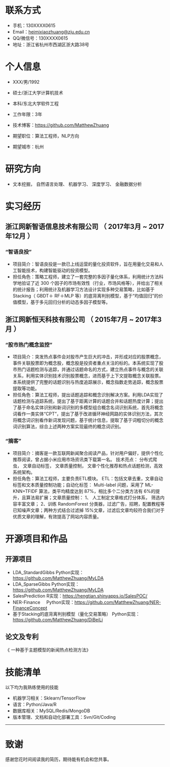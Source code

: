
# 联系方式

- 手机：130XXXX0615
- Email：heimixiaozhuang@zju.edu.cn
- QQ/微信号：130XXXX0615
- 地址：浙江省杭州市西湖区浙大路38号


# 个人信息

 - XXX/男/1992 
 - 硕士/浙江大学计算机技术
 - 本科/东北大学软件工程 
 - 工作年限：3年
 - 技术博客：https://github.com/MatthewZhuang

 - 期望职位：算法工程师，NLP方向
 - 期望城市：杭州

# 研究方向

 - 文本挖掘， 自然语言处理、 机器学习、 深度学习、 金融数据分析

# 实习经历

## 浙江网新智语信息技术有限公司 （ 2017年3月 ~ 2017年12月 ）

### “智语良投” 
- 项目简介：智语良投是一款已上线运营的量化投资软件，旨在用量化交易和人工智能技术，构建智能驱动的投资模型。
- 担任角色：策略工程师，建立了一套完整的多因子量化体系，利用统计方法科学地验证了近 300 个因子的市场有效性（行业，市场风格等），并给出了相关的统计报告；利用统计及机器学习方法设计实现多种交易策略，比如基于Stacking（ GBDT＋
RF＋MLP 等）的底背离判别模型，基于“均值回归”的价值模型，基于多元回归分析的动态多因子模型等。

## 浙江网新恒天科技有限公司 （ 2015年7月 ~ 2017年3月 ）
### “股市热门概念监控” 
- 项目简介：突发热点事件会对股市产生巨大的冲击，并形成对应的股票概念，事件关联股票即为概念股，概念股是投资者重点关注的标的。本系统实现了股市热门话题检测与追踪，并通过话题命名的方式，建立热点事件与概念的关联关系，利用实体识别技术识别股票概念，进而基于上下文提取概念关联股票。本系统提供了完整的话题识别与热度追踪展示，概念指数走势追踪，概念股票提取等功能。
- 担任角色：算法工程师，提出话题追踪和概念识别解决方案。利用LDA实现了话题检测与追踪系统，提出了基于距离计算的话题合并和话题热度计算；提出了基于命名实体识别和新词识别的多模型组合概念名词识别系统，首先将概念词看作一类实体“CPT”，提出了基于改进循环神经网路的实体识别方法，其次将概念词识别看作新词发现问题，基于统计信息，提取了基于词粗切分的概念词识别算法，综合上述两种方案实现最终的概念词识别。

### “摘客”
- 项目简介：摘客是一款互联网新闻聚合阅读产品，针对用户偏好，提供个性化推荐阅读，曾占据小米应用市场资讯类下载第一名。 技术亮点： 分布式爬虫， 文章自动标签， 文章质量控制， 文章个性化推荐和热点话题检测，高效系统架构。
- 担任角色：算法工程师，主要负责ETL模块。
ETL：包括文章去重，文章自动标签和文本质量控制功能；自动化标签： Multi-label 问题，采用了 ML-KNN+TFIDF 算法，类平均精度达到 87%，相比多个二分类方法有 6%的提升，且算法易扩展；文章质量控制： 1、 人工制定文章格式打分体系， 筛选内容丰富文章； 2、训练 RandomForest 分类器，过滤广告，招聘，配置教程等已知噪声文章；两种方式结合过滤掉 15%文章，过滤后文章均较符合我们对于优质文章的理解，有效提高了网站内容质量。
  
  
# 开源项目和作品
## 开源项目
- LDA_StandardGibbs  Python实现：https://github.com/MatthewZhuang/MyLDA
- LDA_SparseGibbs  Python实现：https://github.com/MatthewZhuang/MyLDA
- SalesPrediction  R实现：https://hengtian.shinyapps.io/SalesPOC/
- NER-Finance      Python实现：https://github.com/MatthewZhuang/NER-FinanceConcept
- 基于Stacking的底背离判别模型（量化交易策略） Python实现：https://github.com/MatthewZhuang/DiBeiLi

## 论文及专利
《 一种基于主题模型的新闻热点检测方法》

# 技能清单
以下均为我熟练使用的技能

- 机器学习相关：Sklearn/TensorFlow
- 语言：Python/Java/R
- 数据库相关：MySQL/Redis/MongoDB
- 版本管理、文档和自动化部署工具：Svn/Git/Coding


---      
# 致谢
感谢您花时间阅读我的简历，期待能有机会和您共事。
      
